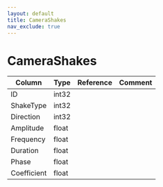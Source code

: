 ```yaml
---
layout: default
title: CameraShakes
nav_exclude: true
---
```

# CameraShakes

| Column | Type | Reference | Comment |
|--------|------|-----------|---------|
|ID|int32|||
|ShakeType|int32|||
|Direction|int32|||
|Amplitude|float|||
|Frequency|float|||
|Duration|float|||
|Phase|float|||
|Coefficient|float|||
